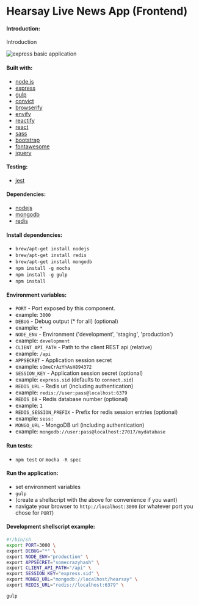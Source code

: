 Hearsay Live News App (Frontend)
================================

#### Introduction:
Introduction

![express basic application](http://s29.postimg.org/osrdfy24n/preview.png "Express Basic Application")

#### Built with:
* [node.js](http://www.nodejs.org/)
* [express](http://www.expressjs.com/)
* [gulp](http://www.gulpjs.com/)
* [convict](http://github.com/mozilla/node-convict/)
* [browserify](http://www.browserify.org/)
 * [envify](http://github.com/hughsk/envify/)
 * [reactify](https://github.com/andreypopp/reactify)
* [react](http://facebook.github.io/react/)
* [sass](http://sass-lang.com/)
* [bootstrap](http://getbootstrap.com/)
* [fontawesome](http://fortawesome.github.io/Font-Awesome/)
* [jquery](http://www.jquery.com/)

#### Testing:
* [jest](http://facebook.github.io/jest/)

#### Dependencies:
* [nodejs](http://www.nodejs.org/)
* [mongodb](http://www.mongodb.org/)
* [redis](http://redis.io/)

#### Install dependencies:
* `brew/apt-get install nodejs`
* `brew/apt-get install redis`
* `brew/apt-get install mongodb`
* `npm install -g mocha`
* `npm install -g gulp`
* `npm install`

#### Environment variables:
* `PORT` - Port exposed by this component.
 * example: `3000`
* `DEBUG` - Debug output (* for all) (optional)
 * example: `*`
* `NODE_ENV` - Environment ('development', 'staging', 'production')
 * example: `development`
* `CLIENT_API_PATH` - Path to the client REST api (relative)
 * example: `/api`
* `APPSECRET` - Application session secret
 * example: `sOmeCrAzYhAsH894372`
* `SESSION_KEY` - Application session secret (optional)
 * example: `express.sid` (defaults to `connect.sid`)
* `REDIS_URL` - Redis url (including authentication)
 * example: `redis://user:pass@localhost:6379`
* `REDIS_DB` - Redis database number (optional)
 * example: `1`
* `REDIS_SESSION_PREFIX` - Prefix for redis session entries (optional)
 * example: `sess:`
* `MONGO_URL` - MongoDB url (including authentication)
 * example: `mongodb://user:pass@localhost:27017/mydatabase`

#### Run tests:
* `npm test` or `mocha -R spec`

#### Run the application:
* set environment variables
* `gulp`
* (create a shellscript with the above for convenience if you want)
* navigate your browser to `http://localhost:3000` (or whatever port you chose for `PORT`)

#### Development shellscript example:
```sh
#!/bin/sh
export PORT=3000 \
export DEBUG="*" \
export NODE_ENV="production" \
export APPSECRET="somecrazyhash" \
export CLIENT_API_PATH="/api" \
export SESSION_KEY="express.sid" \
export MONGO_URL="mongodb://localhost/hearsay" \
export REDIS_URL="redis://localhost:6379" \

gulp
```